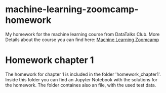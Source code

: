 # machine-learning-zoomcamp-homework
My homework for the machine learning course from DataTalks Club. More Details about the course you can find here: [Machine Learning Zoomcamp](https://github.com/DataTalksClub/machine-learning-zoomcamp#machine-learning-zoomcamp)

# Homework chapter 1
The homework for chapter 1 is included in the folder 'homework_chapter1'. Inside this folder you can find an Jupyter Notebook with the solutions for the homework. The folder containes also an file, with the used test data.
